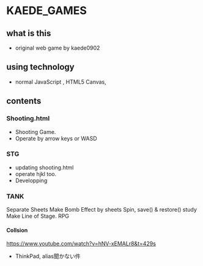 # KAEDE_GAMES
## what is this
* original web game by kaede0902
## using technology
* normal JavaScript , HTML5 Canvas,
## contents
### Shooting.html
* Shooting Game. 
* Operate by arrow keys or WASD
### STG
* updating shooting.html
* operate hjkl too.
* Developping


### TANK
Separate Sheets
Make Bomb Effect by sheets
Spin, save() & restore() study
Make Line of Stage.
RPG


#### Collsion
https://www.youtube.com/watch?v=hNV-xEMALr8&t=429s

* ThinkPad, alias聞かない件

